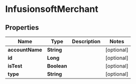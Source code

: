 
# InfusionsoftMerchant

## Properties
Name | Type | Description | Notes
------------ | ------------- | ------------- | -------------
**accountName** | **String** |  |  [optional]
**id** | **Long** |  |  [optional]
**isTest** | **Boolean** |  |  [optional]
**type** | **String** |  |  [optional]



